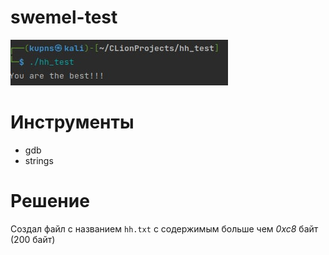 # swemel-test

![](screen_1.jpg)

# Инструменты

- gdb
- strings

# Решение

Создал файл с названием `hh.txt` с содержимым больше чем *0xc8* байт (200 байт)
